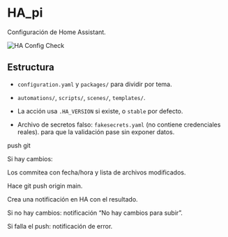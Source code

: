 # HA_pi

Configuración de Home Assistant.

![HA Config Check](https://github.com/folmess/home_assistant/actions/workflows/ha-check.yml/badge.svg)

## Estructura
- `configuration.yaml` y `packages/` para dividir por tema.
- `automations/`, `scripts/`, `scenes/`, `templates/`.


- La acción usa `.HA_VERSION` si existe, o `stable` por defecto.
- Archivo de secretos falso: `fakesecrets.yaml` (no contiene credenciales reales).
para que la validación pase sin exponer datos.



push git

Si hay cambios:

Los commitea con fecha/hora y lista de archivos modificados.

Hace git push origin main.

Crea una notificación en HA con el resultado.

Si no hay cambios: notificación “No hay cambios para subir”.

Si falla el push: notificación de error.
